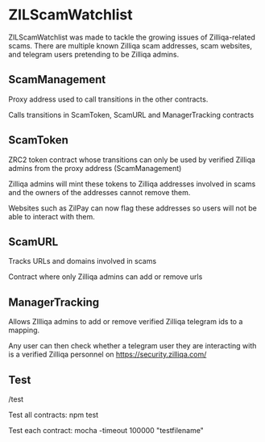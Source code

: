 # ZILScamWatchlist

ZILScamWatchlist was made to tackle the growing issues of Zilliqa-related scams. There are multiple known Zilliqa scam addresses, scam websites, and telegram users pretending to be Zilliqa admins. 

## ScamManagement
Proxy address used to call transitions in the other contracts.

Calls transitions in ScamToken, ScamURL and ManagerTracking contracts

## ScamToken
ZRC2 token contract whose transitions can only be used by verified Zilliqa admins from the proxy address (ScamManagement) 

Zilliqa admins will mint these tokens to Zilliqa addresses involved in scams and the owners of the addresses cannot remove them. 

Websites such as ZilPay can now flag these addresses so users will not be able to interact with them. 

## ScamURL
Tracks URLs and domains involved in scams

Contract where only Zilliqa admins can add or remove urls

## ManagerTracking
Allows ZIlliqa admins to add or remove verified Zilliqa telegram ids to a mapping. 

Any user can then check whether a telegram user they are interacting with is a verified Zilliqa personnel on https://security.zilliqa.com/



## Test
/test

Test all contracts: npm test

Test each contract: mocha -timeout 100000 "testfilename" 
